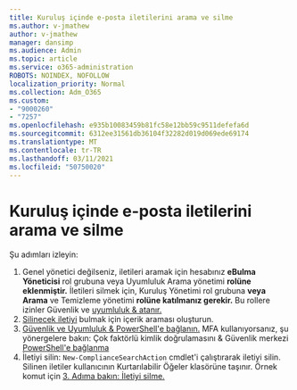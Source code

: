```yaml
---
title: Kuruluş içinde e-posta iletilerini arama ve silme
ms.author: v-jmathew
author: v-jmathew
manager: dansimp
ms.audience: Admin
ms.topic: article
ms.service: o365-administration
ROBOTS: NOINDEX, NOFOLLOW
localization_priority: Normal
ms.collection: Adm_O365
ms.custom:
- "9000260"
- "7257"
ms.openlocfilehash: e935b10083459b81fc58e12bb59c9511defefa6d
ms.sourcegitcommit: 6312ee31561db36104f32282d019d069ede69174
ms.translationtype: MT
ms.contentlocale: tr-TR
ms.lasthandoff: 03/11/2021
ms.locfileid: "50750020"
---
```

# <a name="search-for-and-delete-email-messages-in-your-organization"></a>Kuruluş içinde e-posta iletilerini arama ve silme

Şu adımları izleyin:

1. Genel yönetici değilseniz, iletileri aramak için hesabınız **eBulma Yöneticisi** rol grubuna veya Uyumluluk Arama yönetimi **rolüne eklenmiştir.** İletileri silmek için, Kuruluş Yönetimi rol grubuna **veya Arama** ve Temizleme yönetimi **rolüne katılmanız gerekir.** Bu rollere izinler Güvenlik ve [uyumluluk & atanır.](https://protection.office.com)
2. [Silinecek iletiyi](https://docs.microsoft.com/office365/securitycompliance/content-search) bulmak için içerik araması oluşturun.
3. [Güvenlik ve Uyumluluk & PowerShell'e bağlanın.](https://docs.microsoft.com/powershell/exchange/office-365-scc/connect-to-scc-powershell/connect-to-scc-powershell) MFA kullanıyorsanız, şu yönergelere bakın: Çok faktörlü kimlik doğrulamasını & Güvenlik merkezi [PowerShell'e bağlanma](https://docs.microsoft.com/powershell/exchange/office-365-scc/connect-to-scc-powershell/mfa-connect-to-scc-powershell)
4. İletiyi silin: `New-ComplianceSearchAction` cmdlet'i çalıştırarak iletiyi silin. Silinen iletiler kullanıcının Kurtarılabilir Öğeler klasörüne taşınır. Örnek komut için [3. Adıma bakın: İletiyi silme.](https://docs.microsoft.com/office365/securitycompliance/search-for-and-delete-messages-in-your-organization)
